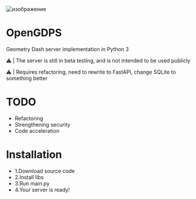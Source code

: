 ![изображение](https://user-images.githubusercontent.com/64083584/224486780-fcbb3203-e1e1-4b00-a866-0c3f4e0c1ce5.png)

# OpenGDPS
Geometry Dash server implementation in Python 3

:warning: | The server is still in beta testing, and is not intended to be used publicly

:warning: | Requires refactoring, need to rewrite to FastAPI, change SQLite to something better

# TODO
 - Refactoring
 - Strengthening security
 - Code acceleration

# Installation
 - 1.Download source code
 - 2.Install libs
 - 3.Run main.py
 - 4.Your server is ready!
